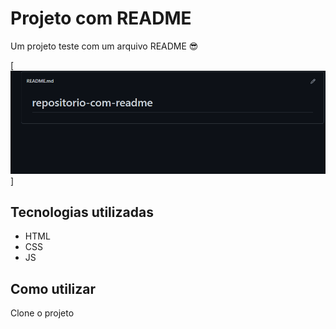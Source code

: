 # Projeto com README
Um projeto teste com um arquivo README 😎

[<img src="./Testegif.gif" alt="Gif da tela inical do projeto">]

## Tecnologias utilizadas
- HTML
- CSS
- JS
## Como utilizar

Clone o projeto

